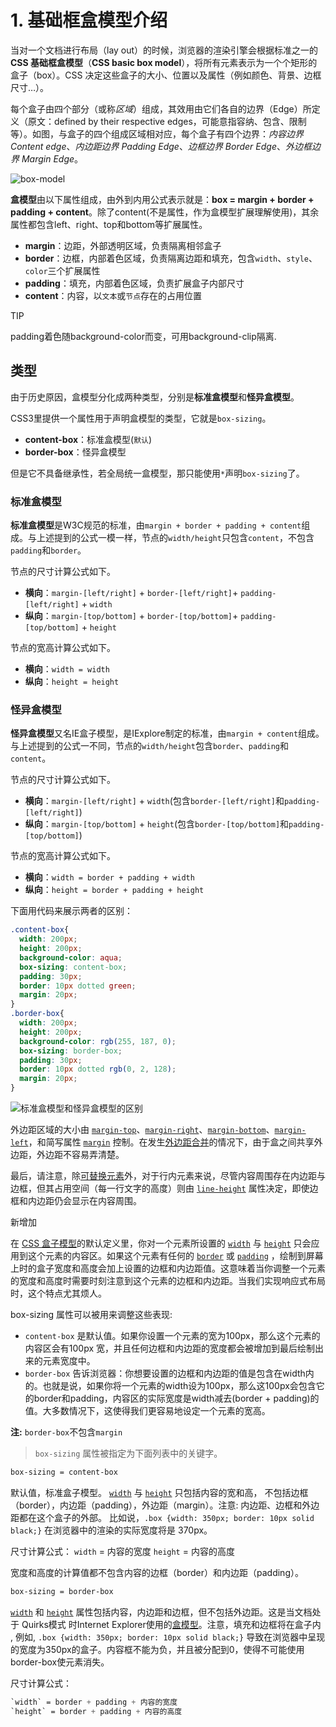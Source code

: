 # 1. 基础框盒模型介绍



当对一个文档进行布局（lay out）的时候，浏览器的渲染引擎会根据标准之一的 **CSS 基础框盒模型**（**CSS basic box model**），将所有元素表示为一个个矩形的盒子（box）。CSS 决定这些盒子的大小、位置以及属性（例如颜色、背景、边框尺寸…）。

每个盒子由四个部分（或称*区域*）组成，其效用由它们各自的边界（Edge）所定义（原文：defined by their respective edges，可能意指容纳、包含、限制等）。如图，与盒子的四个组成区域相对应，每个盒子有四个边界：*内容边界* *Content edge*、*内边距边界* *Padding Edge*、*边框边界* *Border Edge*、*外边框边界* *Margin Edge*。

<img :src="$withBase('/images/CSS/box.assets/boxmodel-(3).png')" alt='box-model'/>

**盒模型**由以下属性组成，由外到内用公式表示就是：**box = margin + border + padding + content**。除了content(不是属性，作为盒模型扩展理解使用)，其余属性都包含left、right、top和bottom等扩展属性。

- **margin**：边距，外部透明区域，负责隔离相邻盒子
- **border**：边框，内部着色区域，负责隔离边距和填充，包含`width`、`style`、`color`三个扩展属性
- **padding**：填充，内部着色区域，负责扩展盒子内部尺寸
- **content**：内容，以`文本`或`节点`存在的占用位置

TIP

padding着色随background-color而变，可用background-clip隔离.

## 类型

由于历史原因，盒模型分化成两种类型，分别是**标准盒模型**和**怪异盒模型**。

CSS3里提供一个属性用于声明盒模型的类型，它就是`box-sizing`。

- **content-box**：标准盒模型(`默认`)
- **border-box**：怪异盒模型

但是它不具备继承性，若全局统一盒模型，那只能使用`*`声明`box-sizing`了。

### 标准盒模型

**标准盒模型**是W3C规范的标准，由`margin + border + padding + content`组成。与上述提到的公式一模一样，节点的`width/height`只包含`content`，不包含`padding`和`border`。

节点的尺寸计算公式如下。

- **横向**：`margin-[left/right]` + `border-[left/right]`+ `padding-[left/right]` + `width`
- **纵向**：`margin-[top/bottom]` + `border-[top/bottom]`+ `padding-[top/bottom]` + `height`

节点的宽高计算公式如下。

- **横向**：`width = width`
- **纵向**：`height = height`

###  怪异盒模型

**怪异盒模型**又名IE盒子模型，是IExplore制定的标准，由`margin + content`组成。与上述提到的公式一不同，节点的`width/height`包含`border`、`padding`和`content`。

节点的尺寸计算公式如下。

- **横向**：`margin-[left/right]` + `width`(包含`border-[left/right]`和`padding-[left/right]`)
- **纵向**：`margin-[top/bottom]` + `height`(包含`border-[top/bottom]`和`padding-[top/bottom]`)

节点的宽高计算公式如下。

- **横向**：`width = border + padding + width`
- **纵向**：`height = border + padding + height`

下面用代码来展示两者的区别：
```css
.content-box{
  width: 200px;
  height: 200px;
  background-color: aqua;
  box-sizing: content-box;
  padding: 30px;
  border: 10px dotted green;
  margin: 20px;
}
.border-box{
  width: 200px;
  height: 200px;
  background-color: rgb(255, 187, 0);
  box-sizing: border-box;
  padding: 30px;
  border: 10px dotted rgb(0, 2, 128);
  margin: 20px;
}
```

<img :src="$withBase('/images/CSS/box.assets/image-20210323175451998.png')" alt='标准盒模型和怪异盒模型的区别'/>

外边距区域的大小由 [`margin-top`](https://developer.mozilla.org/zh-CN/docs/Web/CSS/margin-top)、[`margin-right`](https://developer.mozilla.org/zh-CN/docs/Web/CSS/margin-right)、[`margin-bottom`](https://developer.mozilla.org/zh-CN/docs/Web/CSS/margin-bottom)、[`margin-left`](https://developer.mozilla.org/zh-CN/docs/Web/CSS/margin-left)，和简写属性 [`margin`](https://developer.mozilla.org/zh-CN/docs/Web/CSS/margin) 控制。在发生[外边距合并](https://developer.mozilla.org/en-US/CSS/margin_collapsing)的情况下，由于盒之间共享外边距，外边距不容易弄清楚。

最后，请注意，除[可替换元素](https://developer.mozilla.org/zh-CN/docs/Web/CSS/Replaced_element)外，对于行内元素来说，尽管内容周围存在内边距与边框，但其占用空间（每一行文字的高度）则由 [`line-height`](https://developer.mozilla.org/zh-CN/docs/Web/CSS/line-height) 属性决定，即使边框和内边距仍会显示在内容周围。

新增加

在 [CSS 盒子模型](https://developer.mozilla.org/en-US/docs/Web/CSS/CSS_Box_Model/Introduction_to_the_CSS_box_model)的默认定义里，你对一个元素所设置的 [`width`](https://developer.mozilla.org/zh-CN/docs/Web/CSS/width) 与 [`height`](https://developer.mozilla.org/zh-CN/docs/Web/CSS/height) 只会应用到这个元素的内容区。如果这个元素有任何的 [`border`](https://developer.mozilla.org/zh-CN/docs/Web/CSS/border) 或 [`padding`](https://developer.mozilla.org/zh-CN/docs/Web/CSS/padding) ，绘制到屏幕上时的盒子宽度和高度会加上设置的边框和内边距值。这意味着当你调整一个元素的宽度和高度时需要时刻注意到这个元素的边框和内边距。当我们实现响应式布局时，这个特点尤其烦人。

box-sizing 属性可以被用来调整这些表现:

- `content-box` 是默认值。如果你设置一个元素的宽为100px，那么这个元素的内容区会有100px 宽，并且任何边框和内边距的宽度都会被增加到最后绘制出来的元素宽度中。
- `border-box` 告诉浏览器：你想要设置的边框和内边距的值是包含在width内的。也就是说，如果你将一个元素的width设为100px，那么这100px会包含它的border和padding，内容区的实际宽度是width减去(border + padding)的值。大多数情况下，这使得我们更容易地设定一个元素的宽高。

**注:** `border-box`不包含`margin`

>  `box-sizing` 属性被指定为下面列表中的关键字。

```css
box-sizing = content-box
```

默认值，标准盒子模型。 [`width`](https://developer.mozilla.org/zh-CN/docs/Web/CSS/width) 与 [`height`](https://developer.mozilla.org/zh-CN/docs/Web/CSS/height) 只包括内容的宽和高， 不包括边框（border），内边距（padding），外边距（margin）。注意: 内边距、边框和外边距都在这个盒子的外部。 比如说，`.box {width: 350px; border: 10px solid black;}` 在浏览器中的渲染的实际宽度将是 370px。

尺寸计算公式：
`width` = 内容的宽度
`height` = 内容的高度

宽度和高度的计算值都不包含内容的边框（border）和内边距（padding）。
```css
box-sizing = border-box
```
 [`width`](https://developer.mozilla.org/zh-CN/docs/Web/CSS/width) 和 [`height`](https://developer.mozilla.org/zh-CN/docs/Web/CSS/height) 属性包括内容，内边距和边框，但不包括外边距。这是当文档处于 Quirks模式 时Internet Explorer使用的[盒模型](https://developer.mozilla.org/en-US/docs/Web/CSS/CSS_Box_Model/Introduction_to_the_CSS_box_model)。注意，填充和边框将在盒子内 , 例如, `.box {width: 350px; border: 10px solid black;}` 导致在浏览器中呈现的宽度为350px的盒子。内容框不能为负，并且被分配到0，使得不可能使用border-box使元素消失。

尺寸计算公式：
```sass
`width` = border + padding + 内容的宽度
`height` = border + padding + 内容的高度
```